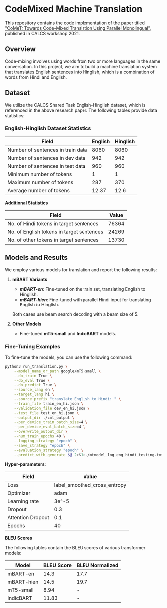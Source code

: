 # CodeMixed Machine Translation

This repository contains the code implementation of the paper titled ["CoMeT: Towards Code-Mixed Translation Using Parallel Monolingual"](https://aclanthology.org/2021.calcs-1.7.pdf), published in CALCS workshop 2021.

## Overview

Code-mixing involves using words from two or more languages in the same conversation. In this project, we aim to build a machine translation system that translates English sentences into Hinglish, which is a combination of words from Hindi and English.

## Dataset

We utilize the CALCS Shared Task English-Hinglish dataset, which is referenced in the above research paper. The following tables provide data statistics:

### English-Hinglish Dataset Statistics

| Field                              | English | Hinglish |
|------------------------------------|---------|---------|
| Number of sentences in train data  | 8060    | 8060    |
| Number of sentences in dev data    | 942     | 942     |
| Number of sentences in test data   | 960     | 960     |
| Minimum number of tokens           | 1       | 1       |
| Maximum number of tokens           | 287     | 370     |
| Average number of tokens           | 12.37   | 12.6    |

**Additional Statistics**

| Field                               | Value  |
|-------------------------------------|------- |
| No. of Hindi tokens in target sentences    | 76364  |
| No. of English tokens in target sentences  | 24269  |
| No. of other tokens in target sentences   | 13730  |

## Models and Results

We employ various models for translation and report the following results:

1. **mBART Variants**

   - ***mBART-en***: Fine-tuned on the train set, translating English to Hinglish.
   - ***mBART-hien***: Fine-tuned with parallel Hindi input for translating English to Hinglish.
   
   Both cases use beam search decoding with a beam size of 5.

2. **Other Models**

   - Fine-tuned **mT5-small** and **IndicBART** models.

### Fine-Tuning Examples

To fine-tune the models, you can use the following command:

```bash
python3 run_translation.py \
    --model_name_or_path google/mT5-small \
    --do_train True \
    --do_eval True \
    --do_predict True \
    --source_lang en \
    --target_lang hi \
    --source_prefix "translate English to Hindi: " \
    --train_file train_en_hi.json \
    --validation_file dev_en_hi.json \
    --test_file test_en_hi.json \
    --output_dir ./cmt_output \
    --per_device_train_batch_size=4 \
    --per_device_eval_batch_size=4 \
    --overwrite_output_dir \
    --num_train_epochs 40 \
    --logging_strategy "epoch" \
    --save_strategy "epoch" \
    --evaluation_strategy "epoch" \
    --predict_with_generate $@ 2>&1>./mtmodel_log_eng_hindi_testing.txt

```

**Hyper-parameters**:

| Field               | Value                  |
|---------------------|------------------------|
| Loss                | label_smoothed_cross_entropy |
| Optimizer           | adam                   |
| Learning rate       | 3e^-5                  |
| Dropout             | 0.3                    |
| Attention Dropout   | 0.1                    |
| Epochs              | 40                     |


**BLEU Scores**

The following tables contain the BLEU scores of various transformer models:

| Model       | BLEU Score | BLEU Normalized |
|-------------|------------|-----------------|
| mBART-en    | 14.3       | 17.7            |
| mBART-hien  | 14.5       | 19.7            |
| mT5-small   | 8.94       | -               |
| IndicBART   | 11.83      | -               |

